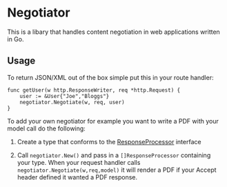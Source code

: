 # Negotiator

This is a libary that handles content negotiation in web applications written in Go.

## Usage

To return JSON/XML out of the box simple put this in your route handler:
```
func getUser(w http.ResponseWriter, req *http.Request) {
    user := &User{"Joe","Bloggs"}
    negotiator.Negotiate(w, req, user)
}
```

To add your own negotiator for example you want to write a PDF with your model call do the following:


1) Create a type that conforms to the [ResponseProcessor](https://github.com/jchannon/negotiator/blob/master/ResponseProcessor.go) interface

2) Call `negotiator.New()` and pass in a `[]ResponseProcessor` containing your type. When your request handler calls `negotiator.Negotiate(w,req,model)` it will render a PDF if your Accept header defined it wanted a PDF response.
